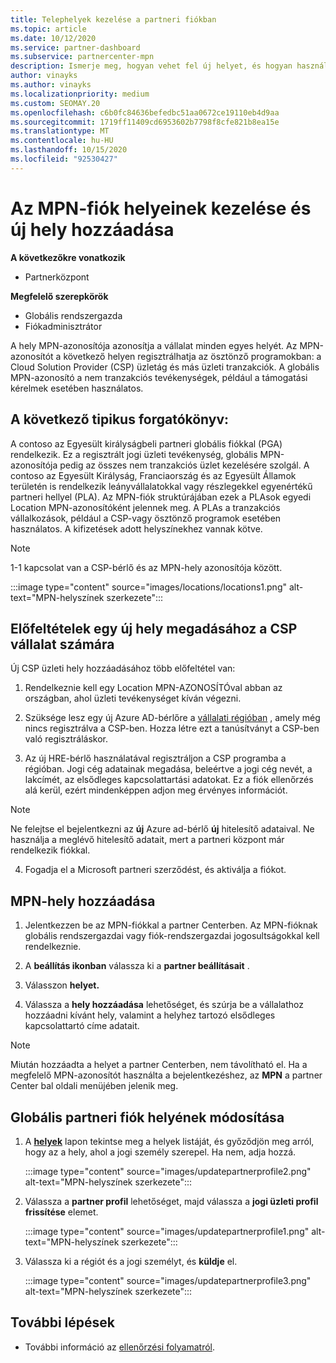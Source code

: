 ```yaml
---
title: Telephelyek kezelése a partneri fiókban
ms.topic: article
ms.date: 10/12/2020
ms.service: partner-dashboard
ms.subservice: partnercenter-mpn
description: Ismerje meg, hogyan vehet fel új helyet, és hogyan használják a Location MPN ID-t az ösztönző programok, a CSP-üzleti, az előfizetések és az egyéb tranzakciók során.
author: vinayks
ms.author: vinayks
ms.localizationpriority: medium
ms.custom: SEOMAY.20
ms.openlocfilehash: c6b0fc84636befedbc51aa0672ce19110eb4d9aa
ms.sourcegitcommit: 1719ff11409cd6953602b7798f8cfe821b8ea15e
ms.translationtype: MT
ms.contentlocale: hu-HU
ms.lasthandoff: 10/15/2020
ms.locfileid: "92530427"
---
```

# <a name="manage-your-mpn-account-locations-and-add-a-new-location"></a>Az MPN-fiók helyeinek kezelése és új hely hozzáadása

**A következőkre vonatkozik**

- Partnerközpont

**Megfelelő szerepkörök**

- Globális rendszergazda
- Fiókadminisztrátor

A hely MPN-azonosítója azonosítja a vállalat minden egyes helyét. Az MPN-azonosítót a következő helyen regisztrálhatja az ösztönző programokban: a Cloud Solution Provider (CSP) üzletág és más üzleti tranzakciók. A globális MPN-azonosító a nem tranzakciós tevékenységek, például a támogatási kérelmek esetében használatos.

## <a name="the-following-is-a-typical-scenario"></a>A következő tipikus forgatókönyv:

A contoso az Egyesült királyságbeli partneri globális fiókkal (PGA) rendelkezik. Ez a regisztrált jogi üzleti tevékenység, globális MPN-azonosítója pedig az összes nem tranzakciós üzlet kezelésére szolgál. A contoso az Egyesült Királyság, Franciaország és az Egyesült Államok területén is rendelkezik leányvállalatokkal vagy részlegekkel egyenértékű partneri hellyel (PLA). Az MPN-fiók struktúrájában ezek a PLAsok egyedi Location MPN-azonosítóként jelennek meg. A PLAs a tranzakciós vállalkozások, például a CSP-vagy ösztönző programok esetében használatos. A kifizetések adott helyszínekhez vannak kötve. 

>[!NOTE]
>1-1 kapcsolat van a CSP-bérlő és az MPN-hely azonosítója között.

:::image type="content" source="images/locations/locations1.png" alt-text="MPN-helyszínek szerkezete":::

## <a name="prerequisites-in-order-to-add-a-new-location-for-a-csp-business"></a>Előfeltételek egy új hely megadásához a CSP vállalat számára

Új CSP üzleti hely hozzáadásához több előfeltétel van:

1. Rendelkeznie kell egy Location MPN-AZONOSÍTÓval abban az országban, ahol üzleti tevékenységet kíván végezni.

1. Szüksége lesz egy új Azure AD-bérlőre a [vállalati régióban](regional-authorization-overview.md) , amely még nincs regisztrálva a CSP-ben. Hozza létre ezt a tanúsítványt a CSP-ben való regisztráláskor.
 
3. Az új HRE-bérlő használatával regisztráljon a CSP programba a régióban.
Jogi cég adatainak megadása, beleértve a jogi cég nevét, a lakcímét, az elsődleges kapcsolattartási adatokat. Ez a fiók ellenőrzés alá kerül, ezért mindenképpen adjon meg érvényes információt.

>[!NOTE] 
 >Ne felejtse el bejelentkezni az **új** Azure ad-bérlő **új** hitelesítő adataival. Ne használja a meglévő hitelesítő adatait, mert a partneri központ már rendelkezik fiókkal.

4. Fogadja el a Microsoft partneri szerződést, és aktiválja a fiókot.

## <a name="add-an-mpn-location"></a>MPN-hely hozzáadása

1. Jelentkezzen be az MPN-fiókkal a partner Centerben. Az MPN-fióknak globális rendszergazdai vagy fiók-rendszergazdai jogosultságokkal kell rendelkeznie. 

1. A **beállítás ikonban** válassza ki a **partner beállításait** .

2. Válasszon **helyet.**

3. Válassza a **hely hozzáadása** lehetőséget, és szúrja be a vállalathoz hozzáadni kívánt hely, valamint a helyhez tartozó elsődleges kapcsolattartó címe adatait.

> [!NOTE]
> Miután hozzáadta a helyet a partner Centerben, nem távolítható el. Ha a megfelelő MPN-azonosítót használta a bejelentkezéshez, az **MPN** a partner Center bal oldali menüjében jelenik meg.

## <a name="change-global-partner-account-location"></a>Globális partneri fiók helyének módosítása

1. A **[helyek](https://partner.microsoft.com/pcv/accountsettings/locationsprofile)** lapon tekintse meg a helyek listáját, és győződjön meg arról, hogy az a hely, ahol a jogi személy szerepel. Ha nem, adja hozzá.

   :::image type="content" source="images/updatepartnerprofile2.png" alt-text="MPN-helyszínek szerkezete":::

2. Válassza a **partner profil** lehetőséget, majd válassza a **jogi üzleti profil frissítése** elemet.

   :::image type="content" source="images/updatepartnerprofile1.png" alt-text="MPN-helyszínek szerkezete":::

3. Válassza ki a régiót és a jogi személyt, és **küldje** el.

   :::image type="content" source="images/updatepartnerprofile3.png" alt-text="MPN-helyszínek szerkezete":::

## <a name="next-steps"></a>További lépések

- További információ az [ellenőrzési folyamatról](verification-responses.md).
